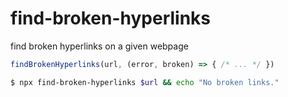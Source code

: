 # find-broken-hyperlinks

find broken hyperlinks on a given webpage

```javascript
findBrokenHyperlinks(url, (error, broken) => { /* ... */ })
```

```bash
$ npx find-broken-hyperlinks $url && echo "No broken links."
```
